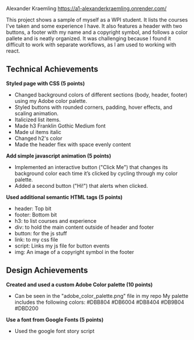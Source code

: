 Alexander Kraemling https://a1-alexanderkraemling.onrender.com/

This project shows a sample of myself as a WPI student. It lists the courses I've taken and some experience I have. It also features a header with two buttons, a footer with my name and a copyright symbol, and follows a color pallete and is neatly organized. It was challenging because I found it difficult to work with separate workflows, as I am used to working with react.

## Technical Achievements

**Styled page with CSS (5 points)**
- Changed background colors of different sections (body, header, footer) using my Adobe color palette.
- Styled buttons with rounded corners, padding, hover effects, and scaling animation.
- Italicized list items.
- Made h3 Franklin Gothic Medium font
- Made ul items italic
- Changed h2's color
- Made the header flex with space evenly content

**Add simple javascript animation (5 points)**
- Implemented an interactive button ("Click Me") that changes its background color each time it’s clicked by cycling through my color palette.
- Added a second button ("Hi!") that alerts when clicked.

**Used additional semantic HTML tags (5 points)**
- header: Top bit
- footer: Bottom bit
- h3: to list courses and experience
- div: to hold the main content outside of header and footer
- button: for the js stuff
- link: to my css file
- script: Links my js file for button events
- img: An image of a copyright symbol in the footer

## Design Achievements
**Created and used a custom Adobe Color palette (10 points)**
- Can be seen in the "adobe_color_palette.png" file in my repo
My palette includes the following colors:
#DBB804
#DB6004
#DB8404
#DB9B04
#DBD200

**Use a font from Google Fonts (5 points)**
- Used the google font story script